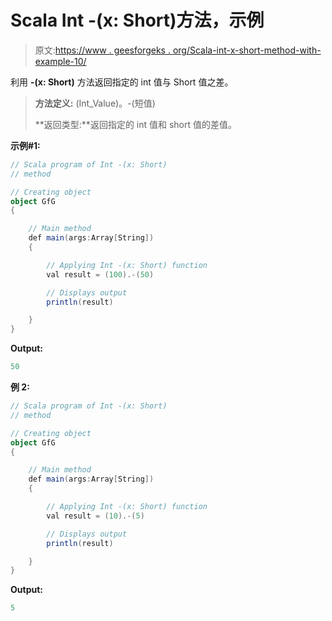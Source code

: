 # Scala Int -(x: Short)方法，示例

> 原文:[https://www . geesforgeks . org/Scala-int-x-short-method-with-example-10/](https://www.geeksforgeeks.org/scala-int-x-short-method-with-example-10/)

利用 **-(x: Short)** 方法返回指定的 int 值与 Short 值之差。

> **方法定义:** (Int_Value)。-(短值)
> 
> **返回类型:**返回指定的 int 值和 short 值的差值。

**示例#1:**

```scala
// Scala program of Int -(x: Short)
// method

// Creating object
object GfG
{ 

    // Main method
    def main(args:Array[String])
    {

        // Applying Int -(x: Short) function
        val result = (100).-(50)

        // Displays output
        println(result)

    }
} 
```

**Output:**

```scala
50

```

**例 2:**

```scala
// Scala program of Int -(x: Short)
// method

// Creating object
object GfG
{ 

    // Main method
    def main(args:Array[String])
    {

        // Applying Int -(x: Short) function
        val result = (10).-(5)

        // Displays output
        println(result)

    }
} 
```

**Output:**

```scala
5

```